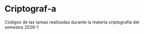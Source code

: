 # Criptograf-a
Códigos de las tareas realizadas durante la materia criptografía del semestre 2026-1
